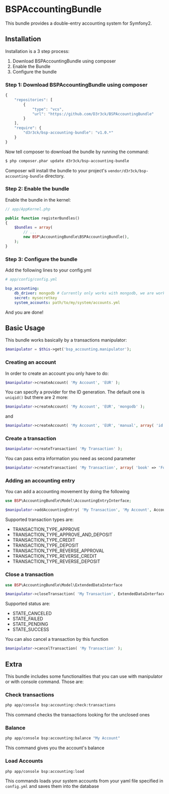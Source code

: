 # BSPAccountingBundle

This bundle provides a double-entry accounting system for Symfony2. 

## Installation

Installation is a 3 step process:

1. Download BSPAccountingBundle using composer
2. Enable the Bundle
3. Configure the bundle

### Step 1: Download BSPAccountingBundle using composer

``` js
{
	"repositories": [
        {
            "type": "vcs",
            "url": "https://github.com/D3r3ck/BSPAccountingBundle"
        }
    ],
    "require": {
        "d3r3ck/bsp-accounting-bundle": "v1.0.*"
    }
}
```

Now tell composer to download the bundle by running the command:

``` bash
$ php composer.phar update d3r3ck/bsp-accounting-bundle
```

Composer will install the bundle to your project's `vendor/d3r3ck/bsp-accounting-bundle` directory.

### Step 2: Enable the bundle

Enable the bundle in the kernel:

``` php
// app/AppKernel.php

public function registerBundles()
{
    $bundles = array(
        // ...
        new BSP\AccountingBundle\BSPAccountingBundle(),
    );
}
```
### Step 3: Configure the bundle

Add the following lines to your config.yml

``` yaml
# app/config/config.yml

bsp_accounting:
	db_driver: mongodb # Currently only works with mongodb, we are working on orm
	secret: mysecretkey
	system_accounts: path/to/my/system/accounts.yml
```

And you are done!

## Basic Usage

This bundle works basically by a transactions manipulator:

``` php
$manipulator = $this->get('bsp_accounting.manipulator');
```

### Creating an account

In order to create an account you only have to do:

``` php
$manipulator->createAccount( 'My Account', 'EUR' );
```

You can specify a provider for the ID generation. 
The default one is `uniqid()` but there are 2 more:

``` php
$manipulator->createAccount( 'My Account', 'EUR', 'mongodb' );
```

and

``` php
$manipulator->createAccount( 'My Account', 'EUR', 'manual', array( 'id' => 'ABC30045' ) );
```

### Create a transaction

``` php
$manipulator->createTransaction( 'My Transaction' );
```

You can pass extra information you need as second parameter

``` php
$manipulator->createTransaction( 'My Transaction', array( 'book' => 'Foo', ... ) );
```

### Adding an accounting entry

You can add a accounting movement by doing the following

``` php
use BSP\AccountingBundle\Model\AccountingEntryInterface;

$manipulator->addAccountingEntry( 'My Transaction', 'My Account', AccountingEntryInterface::TRANSACTION_TYPE_APPROVE, 1000 );
```

Supported transaction types are:

* TRANSACTION_TYPE_APPROVE
* TRANSACTION_TYPE_APPROVE_AND_DEPOSIT
* TRANSACTION_TYPE_CREDIT
* TRANSACTION_TYPE_DEPOSIT
* TRANSACTION_TYPE_REVERSE_APPROVAL
* TRANSACTION_TYPE_REVERSE_CREDIT
* TRANSACTION_TYPE_REVERSE_DEPOSIT

### Close a transaction

``` php
use BSP\AccountingBundle\Model\ExtendedDataInterface

$manipulator->closeTransaction( 'My Transaction', ExtendedDataInterface::STATE_SUCCESS );
``` 

Supported status are:

* STATE_CANCELED
* STATE_FAILED
* STATE_PENDING
* STATE_SUCCESS

You can also cancel a transaction by this function

``` php
$manipulator->cancelTransaction( 'My Transaction' );
``` 


## Extra

This bundle includes some functionalities that you can use with manipulator or with console command. Those are:

### Check transactions

``` bash
php app/console bsp:accounting:check:transactions
```

This command checks the transactions looking for the unclosed ones

### Balance

``` bash
php app/console bsp:accounting:balance "My Account"
```

This command gives you the account's balance

### Load Accounts

``` bash
php app/console bsp:accounting:load
```

This commands loads your system accounts from your yaml file specified in `config.yml` and saves them into the database
